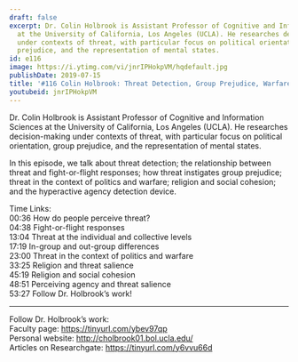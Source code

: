 ```yaml
---
draft: false
excerpt: Dr. Colin Holbrook is Assistant Professor of Cognitive and Information Sciences
  at the University of California, Los Angeles (UCLA). He researches decision-making
  under contexts of threat, with particular focus on political orientation, group
  prejudice, and the representation of mental states.
id: e116
image: https://i.ytimg.com/vi/jnrIPHokpVM/hqdefault.jpg
publishDate: 2019-07-15
title: '#116 Colin Holbrook: Threat Detection, Group Prejudice, Warfare, and Religion'
youtubeid: jnrIPHokpVM
---
```

Dr. Colin Holbrook is Assistant Professor of Cognitive and Information Sciences at the University of California, Los Angeles (UCLA). He researches decision-making under contexts of threat, with particular focus on political orientation, group prejudice, and the representation of mental states.

In this episode, we talk about threat detection; the relationship between threat and fight-or-flight responses; how threat instigates group prejudice; threat in the context of politics and warfare; religion and social cohesion; and the hyperactive agency detection device.

Time Links:  
00:36  How do people perceive threat?  
04:38  Fight-or-flight responses                    
13:04  Threat at the individual and collective levels                  
17:19  In-group and out-group differences             
23:00  Threat in the context of politics and warfare             
33:25  Religion and threat salience        
45:19  Religion and social cohesion  
48:51  Perceiving agency and threat salience    
53:27  Follow Dr. Holbrook’s work!    

---

Follow Dr. Holbrook’s work:  
Faculty page: https://tinyurl.com/ybev97qp  
Personal website: http://cholbrook01.bol.ucla.edu/  
Articles on Researchgate: https://tinyurl.com/y6vvu66d
